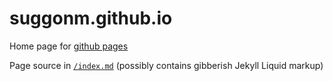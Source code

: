 # suggonm.github.io
Home page for [github pages](https://pages.github.com/)

Page source in [`/index.md`](/index.md) (possibly contains gibberish Jekyll Liquid markup)
